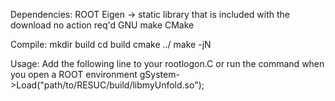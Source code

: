 Dependencies:
  ROOT
  Eigen -> static library that is included with the download no action req'd
  GNU make
  CMake

Compile: 
  mkdir build
  cd build
  cmake ../
  make -jN

Usage:
  Add the following line to your rootlogon.C or run the command when you open 
  a ROOT environment 
   gSystem->Load("path/to/RESUC/build/libmyUnfold.so"); 
